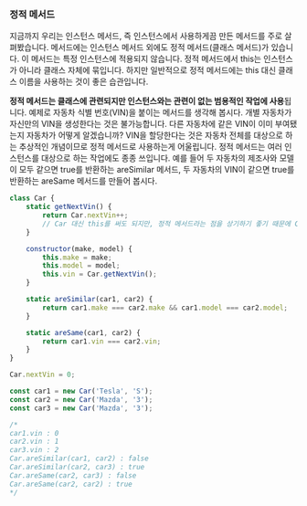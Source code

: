 ### 정적 메서드
지금까지 우리는 인스턴스 메서드, 즉 인스턴스에서 사용하게끔 만든 메서드를 주로 살펴봤습니다. 메서드에는 인스턴스 메서드 외에도 정적 메서드(클래스 메서드)가 있습니다. 이 메서드는 특정 인스턴스에 적용되지 않습니다. 정적 메서드에서 this는 인스턴스가 아니라 클래스 자체에 묶입니다. 하지만 일반적으로 정적 메서드에는 this 대신 클래스 이름을 사용하는 것이 좋은 습관입니다.

**정적 메서드는 클래스에 관련되지만 인스턴스와는 관련이 없는 범용적인 작업에 사용**됩니다. 예제로 자동차 식별 번호(VIN)을 붙이는 메서드를 생각해 봅시다. 개별 자동차가 자신만의 VIN을 생성한다는 것은 불가능합니다. 다른 자동차에 같은 VIN이 이미 부여됐는지 자동차가 어떻게 알겠습니까? VIN을 할당한다는 것은 자동차 전체를 대상으로 하는 추상적인 개념이므로 정적 메서드로 사용하는게 어울립니다. 정적 메서드는 여러 인스턴스를 대상으로 하는 작업에도 종종 쓰입니다. 예를 들어 두 자동차의 제조사와 모델이 모두 같으면 true를 반환하는 areSimilar 메서드, 두 자동차의 VIN이 같으면 true를 반환하는 areSame 메서드를 만들어 봅시다.

~~~javascript
class Car {
    static getNextVin() {
        return Car.nextVin++;
        // Car 대신 this를 써도 되지만, 정적 메서드라는 점을 상기하기 좋기 때문에 Car를 사용한다.
    }

    constructor(make, model) {
        this.make = make;
        this.model = model;
        this.vin = Car.getNextVin();
    }

    static areSimilar(car1, car2) {
        return car1.make === car2.make && car1.model === car2.model;
    }

    static areSame(car1, car2) {
        return car1.vin === car2.vin;
    }
}

Car.nextVin = 0;

const car1 = new Car('Tesla', 'S');
const car2 = new Car('Mazda', '3');
const car3 = new Car('Mazda', '3');

/*
car1.vin : 0
car2.vin : 1
car3.vin : 2
Car.areSimilar(car1, car2) : false
Car.areSimilar(car2, car3) : true
Car.areSame(car2, car3) : false
Car.areSame(car2, car2) : true
*/
~~~